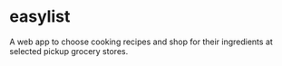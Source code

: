 # easylist
A web app to choose cooking recipes and shop for their ingredients at selected pickup grocery stores.
